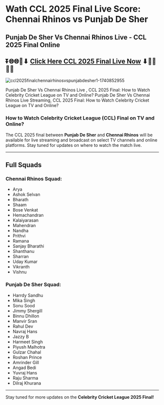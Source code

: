 # Wath CCL 2025 Final Live Score: Chennai Rhinos vs Punjab De Sher

## Punjab De Sher Vs Chennai Rhinos Live - CCL 2025 Final Online 

## ⏬🌐🌐📌⬇ [Click Here CCL 2025 Final Live Now](https://ptvsportshd.net/smartcric-hd-cricket/) ⬇📌🌐🌐⏬

![ccl2025finalchennairhinosvspunjabdesher1-1740852955](https://github.com/user-attachments/assets/4c664ad1-440e-4721-a3ec-859e4f12e89f)



Punjab De Sher Vs Chennai Rhinos Live , CCL 2025 Final: How to Watch Celebrity Cricket League on TV and Online? Punjab De Sher Vs Chennai Rhinos Live Streaming, CCL 2025 Final: How to Watch Celebrity Cricket League on TV and Online?

### How to Watch Celebrity Cricket League (CCL) Final on TV and Online?

The CCL 2025 final between **Punjab De Sher** and **Chennai Rhinos** will be available for live streaming and broadcast on select TV channels and online platforms. Stay tuned for updates on where to watch the match live.

---

## Full Squads

### **Chennai Rhinos Squad:**
- Arya
- Ashok Selvan
- Bharath
- Shaam
- Bose Venkat
- Hemachandran
- Kalaiyarasan
- Mahendran
- Nandha
- Prithvi
- Ramana
- Sanjay Bharathi
- Shanthanu
- Sharran
- Uday Kumar
- Vikranth
- Vishnu

### **Punjab De Sher Squad:**
- Harrdy Sandhu
- Mika Singh
- Sonu Sood
- Jimmy Shergill
- Binnu Dhillon
- Manvir Sran
- Rahul Dev
- Navraj Hans
- Jazzy B
- Harmeet Singh
- Piyush Malhotra
- Gulzar Chahal
- Roshan Prince
- Amrinder Gill
- Angad Bedi
- Yuvraj Hans
- Raju Sharma
- Dilraj Khurana

---

Stay tuned for more updates on the **Celebrity Cricket League 2025 Final!**
